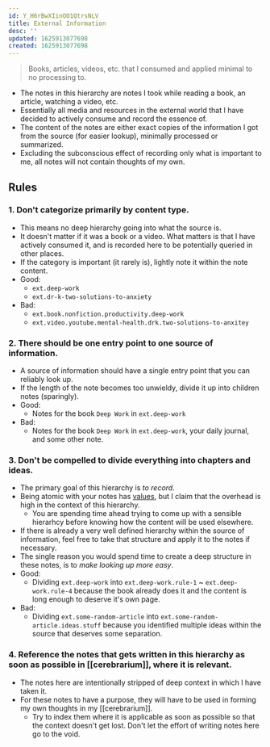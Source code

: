 ```yaml
---
id: Y_H6rBwXIinOO1QtrsNLV
title: External Information
desc: ''
updated: 1625913077698
created: 1625913077698
---
```


> Books, articles, videos, etc. that I consumed and applied minimal to no processing to.

- The notes in this hierarchy are notes I took while reading a book, an article, watching a video, etc.
- Essentially all media and resources in the external world that I have decided to actively consume and record the essence of.
- The content of the notes are either exact copies of the information I got from the source (for easier lookup), minimally processed or summarized.
- Excluding the subconscious effect of recording only what is important to me, all notes will not contain thoughts of my own.

## Rules
### 1. Don't categorize primarily by content type.
  - This means no deep hierarchy going into what the source is.
  - It doesn't matter if it was a book or a video. What matters is that I have actively consumed it, and is recorded here to be potentially queried in other places.
  - If the category is important (it rarely is), lightly note it within the note content.
  - Good:
    - `ext.deep-work`
    - `ext.dr-k-two-solutions-to-anxiety`
  - Bad:
    - `ext.book.nonfiction.productivity.deep-work`
    - `ext.video.youtube.mental-health.drk.two-solutions-to-anxitey`

### 2. There should be one entry point to one source of information.
  - A source of information should have a single entry point that you can reliably look up.
  - If the length of the note becomes too unwieldy, divide it up into children notes (sparingly).
  - Good:
    - Notes for the book `Deep Work` in `ext.deep-work`
  - Bad:
    - Notes for the book `Deep Work` in `ext.deep-work`, your daily journal, and some other note.

### 3. Don't be compelled to divide everything into chapters and ideas.
  - The primary goal of this hierarchy is _to record_.
  - Being atomic with your notes has [values](https://notes.andymatuschak.org/Evergreen_notes_should_be_atomic?stackedNotes=z8AfCaQJdp852orumhXPxHb3r278FHA9xZN8J), but I claim that the overhead is high in the context of this hierarchy.
    - You are spending time ahead trying to come up with a sensible hierarhcy before knowing how the content will be used elsewhere.
  - If there is already a very well defined hierarchy within the source of information, feel free to take that structure and apply it to the notes if necessary.
  - The single reason you would spend time to create a deep structure in these notes, is to _make looking up more easy_.
- Good:
  - Dividing `ext.deep-work` into `ext.deep-work.rule-1` ~ `ext.deep-work.rule-4` because the book already does it and the content is long enough to deserve it's own page.
- Bad:
  - Dividing `ext.some-random-article` into `ext.some-random-article.ideas.stuff` because you identified multiple ideas within the source that deserves some separation.

### 4. Reference the notes that gets written in this hierarchy as soon as possible in [[cerebrarium]], where it is relevant.
  - The notes here are intentionally stripped of deep context in which I have taken it.
  - For these notes to have a purpose, they will have to be used in forming my own thoughts in my [[cerebrarium]].
    - Try to index them where it is applicable as soon as possible so that the context doesn't get lost. Don't let the effort of writing notes here go to the void.